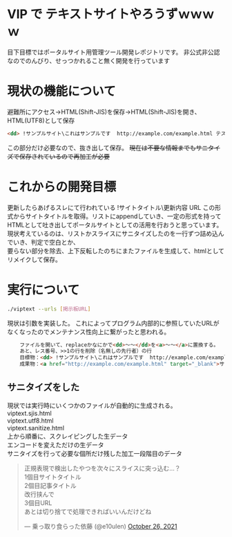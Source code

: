 # VIP で テキストサイトやろうずｗｗｗｗ
目下目標ではポータルサイト用管理ツール開発レポジトリです。
非公式非公認なのでのんびり、せっつかれること無く開発を行っています

# 現状の機能について

避難所にアクセス→HTML(Shift-JIS)を保存→HTML(Shift-JIS)を開き、HTML(UTF8)として保存
```html
<dd> !サンプルサイト\これはサンプルです  http://example.com/example.html テストテキスト</dd>
```
この部分だけ必要なので、抜き出して保存。
~~現在は不要な情報までもサニタイズで保存されているので再加工が必要~~

# これからの開発目標
更新したらあげるスレにて行われている
!サイトタイトル\更新内容
URL
この形式からサイトタイトルを取得。リストにappendしていき、一定の形式を持ってHTMLとして吐き出してポータルサイトとしての活用を行おうと思っています。
現状考えているのは、リストかスライスにサニタイズしたのを一行ずつ詰め込んでいき、判定で空白とか、  
要らない部分を除去、上下反転したのちにまたファイルを生成して、htmlとしてリメイクして保存。  

# 実行について
```bash
./viptext --urls [掲示板URL] 
```
現状は引数を実装した。
これによってプログラム内部的に参照していたURLがなくなったのでメンテナンス性向上に繋がったと思われる。  

```html
	ファイルを開いて、replaceかなにかで<dd>～～</dd>を<a>～～</a>に置換する。
	あと、レス番号、>>1の行を削除（名無しの先行者）の行
	目標物：<dd> !サンプルサイト\これはサンプルです  http://example.com/example.html テストテキスト</dd>
	成果物：<a href="http://example.com/example.html" target="_blank">サンプルサイト｜これはサンプルです</a><br />
```

## サニタイズをした
現状では実行時にいくつかのファイルが自動的に生成される。  
viptext.sjis.html  
viptext.utf8.html  
viptext.sanitize.html  
上から順番に、スクレイピングした生データ  
エンコードを変えただけの生データ  
サニタイズを行って必要な個所だけ残した加工一段階目のデータ  

<blockquote class="twitter-tweet" data-partner="tweetdeck"><p lang="ja" dir="ltr">正規表現で検出したやつを次々にスライスに突っ込む…？<br>1個目サイトタイトル<br>2個目記事タイトル<br>改行挟んで<br>3個目URL<br>あとは切り捨てで処理できればいいんだけどね</p>&mdash; 乗っ取り食らった依藤 (@e10ulen) <a href="https://twitter.com/e10ulen/status/1453004195943026699?ref_src=twsrc%5Etfw">October 26, 2021</a></blockquote>
<script async src="https://platform.twitter.com/widgets.js" charset="utf-8"></script>
